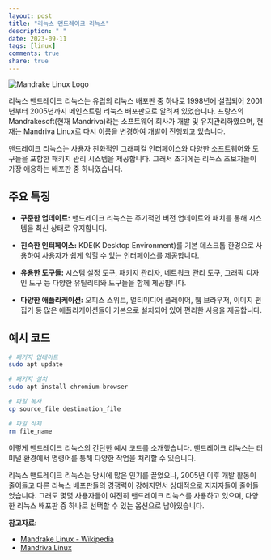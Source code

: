 ```yaml
---
layout: post
title: "리눅스 맨드레이크 리눅스"
description: " "
date: 2023-09-11
tags: [linux]
comments: true
share: true
---
```


![Mandrake Linux Logo](https://upload.wikimedia.org/wikipedia/commons/1/1f/Mandrake_Linux_Logo.png)

리눅스 맨드레이크 리눅스는 유럽의 리눅스 배포판 중 하나로 1998년에 설립되어 2001년부터 2005년까지 메인스트림 리눅스 배포판으로 알려져 있었습니다. 프랑스의 Mandrakesoft(현재 Mandriva)라는 소프트웨어 회사가 개발 및 유지관리하였으며, 현재는 Mandriva Linux로 다시 이름을 변경하여 개발이 진행되고 있습니다.

맨드레이크 리눅스는 사용자 친화적인 그래피컬 인터페이스와 다양한 소프트웨어와 도구들을 포함한 패키지 관리 시스템을 제공합니다. 그래서 초기에는 리눅스 초보자들이 가장 애용하는 배포판 중 하나였습니다.

## 주요 특징

- **꾸준한 업데이트:** 맨드레이크 리눅스는 주기적인 버전 업데이트와 패치를 통해 시스템을 최신 상태로 유지합니다.

- **친숙한 인터페이스:** KDE(K Desktop Environment)를 기본 데스크톱 환경으로 사용하여 사용자가 쉽게 익힐 수 있는 인터페이스를 제공합니다.

- **유용한 도구들:** 시스템 설정 도구, 패키지 관리자, 네트워크 관리 도구, 그래픽 디자인 도구 등 다양한 유틸리티와 도구들을 함께 제공합니다.

- **다양한 애플리케이션:** 오피스 스위트, 멀티미디어 플레이어, 웹 브라우저, 이미지 편집기 등 많은 애플리케이션들이 기본으로 설치되어 있어 편리한 사용을 제공합니다.

## 예시 코드

```bash
# 패키지 업데이트
sudo apt update

# 패키지 설치
sudo apt install chromium-browser

# 파일 복사
cp source_file destination_file

# 파일 삭제
rm file_name
```

이렇게 맨드레이크 리눅스의 간단한 예시 코드를 소개했습니다. 맨드레이크 리눅스는 터미널 환경에서 명령어를 통해 다양한 작업을 처리할 수 있습니다.

리눅스 맨드레이크 리눅스는 당시에 많은 인기를 끌었으나, 2005년 이후 개발 활동이 줄어들고 다른 리눅스 배포판들의 경쟁력이 강해지면서 상대적으로 지지자들이 줄어들었습니다. 그래도 몇몇 사용자들이 여전히 맨드레이크 리눅스를 사용하고 있으며, 다양한 리눅스 배포판 중 하나로 선택할 수 있는 옵션으로 남아있습니다.

**참고자료:**
- [Mandrake Linux - Wikipedia](https://en.wikipedia.org/wiki/Mandrake_Linux)
- [Mandriva Linux](https://www.mandriva.com/)